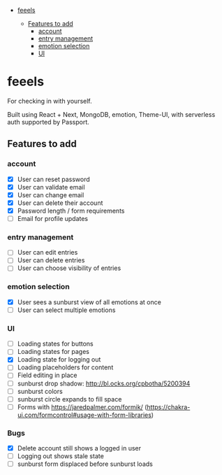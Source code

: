 - [feeels](#feeels)

  - [Features to add](#features-to-add)
    - [account](#account)
    - [entry management](#entry-management)
    - [emotion selection](#emotion-selection)
    - [UI](#ui)

# feeels

For checking in with yourself.

Built using React + Next, MongoDB, emotion, Theme-UI, with serverless auth supported by Passport.

## Features to add

### account

- [x] User can reset password
- [x] User can validate email
- [x] User can change email
- [x] User can delete their account
- [x] Password length / form requirements
- [ ] Email for profile updates

### entry management

- [ ] User can edit entries
- [ ] User can delete entries
- [ ] User can choose visibility of entries

### emotion selection

- [x] User sees a sunburst view of all emotions at once
- [ ] User can select multiple emotions

### UI

- [ ] Loading states for buttons
- [ ] Loading states for pages
- [x] Loading state for logging out
- [ ] Loading placeholders for content
- [ ] Field editing in place
- [ ] sunburst drop shadow: http://bl.ocks.org/cpbotha/5200394
- [ ] sunburst colors
- [ ] sunburst circle expands to fill space
- [ ] Forms with https://jaredpalmer.com/formik/ (https://chakra-ui.com/formcontrol#usage-with-form-libraries)

### Bugs

- [x] Delete account still shows a logged in user
- [ ] Logging out shows stale state
- [ ] sunburst form displaced before sunburst loads
